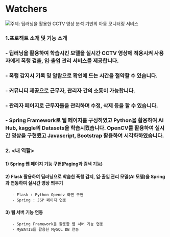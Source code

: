 # Watchers

<img src="https://img.shields.io/badge/이름-#512BD4?style=flat-square"/>주제: 딥러닝을 활용한 CCTV 영상 분석 기반의 아동 모니터링 서비스

### 1.프로젝트 소개 및 기능 소개
   ### - 딥러닝을 활용하여 학습시킨 모델을 실시간 CCTV 영상에 적용시켜 사용자에게 폭행 검출, 입·출입 관리 서비스를 제공합니다.
   ### - 폭행 감지시 기록 및 알람으로 확인에 드는 시간을 절약할 수 있습니다.
   ### - 커뮤니티 제공으로 근무자, 관리자 간의 소통이 가능합니다.
   ### - 관리자 페이지로 근무자들을 관리하며 수정, 삭제 등을 할 수 있습니다.
   ### - Spring Framework로 웹 페이지를 구성하였고 Python을 활용하여 AI Hub, kaggle의 Datasets을 학습시켰습니다. OpenCV를 활용하여 실시간 영상을 구현했고 Javascript, Bootstrap 활용하여 시각화하였습니다.

### 2. <내 역할>

   #### 1) Spring 웹 페이지 기능 구현(Paging과 검색 기능)
   #### 2) Flask 활용하여 딥러닝으로 학습한 폭행 감지, 입·출입 관리 모델(AI 모델)을 Spring과 연동하여 실시간 영상 띄우기
       - Flask : Python Opencv 화면 구현
       - Spring : JSP 페이지 연동
   #### 3) 웹 서버 기능 연동
       - Spring Framework을 활용한 웹 서버 기능 연동
       - MyBATIS를 활용한 MySQL DB 연동
